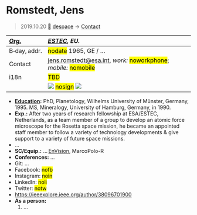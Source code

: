 # Romstedt, Jens
> 2019.10.20 [🚀](../index/index.md) [despace](index.md) → [Contact](contact.md)

|*[Org.](contact.md)*|*[ESTEC](zz_estec.md), EU.*|
|:--|:--|
|B‑day, addr.|<mark>nodate</mark> 1965, GE / …|
|Contact|<jens.romstedt@esa.int>, *work:* <mark>noworkphone</mark>; *mobile:* <mark>nomobile</mark>|
|i18n|<mark>TBD</mark>|
| |[![](f/contact/r/romstedt1_photo_thumb.jpg)](f/contact/r/romstedt1_photo.jpg) <mark>nosign</mark> [![](f/contact//1_sign_thumb.jpg)](f/contact//1_sign.png)|

   - **[Education](edu.md):** PhD, Planetology, Wilhelms University of Münster, Germany, 1995. MS, Mineralogy, University of Hamburg, Germany, in 1990.
   - **Exp.:** After two years of research fellowship at ESA/ESTEC, Netherlands, as a team member of a group to develop an atomic force microscope for the Rosetta space mission, he became an appointed staff member to follow a variety of technology developments & give support to a variety of future space missions.
   - …
   - **SC/Equip.:** … [EnVision](envision.md), MarcoPolo-R
   - **Conferences:** …
   - Git: …
   - Facebook: <mark>nofb</mark>
   - Instagram: <mark>noin</mark>
   - LinkedIn: <mark>noli</mark>
   - Twitter: <mark>notw</mark>
   - <https://ieeexplore.ieee.org/author/38096701900>
   - **As a person:**
      1. …
